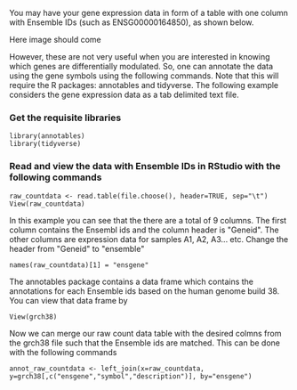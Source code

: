 You may have your gene expression data in form of a table with one column with Ensemble IDs (such as ENSG00000164850), as shown below.

Here image should come 

However, these are not very useful when you are interested in knowing which genes are differentially modulated. So, one can annotate the data using the gene symbols using the following commands. Note that this will require the R packages: annotables and tidyverse. The following example considers the gene expression data as a tab delimited text file.

### Get the requisite libraries
```
library(annotables)
library(tidyverse) 
```

### Read and view the data with Ensemble IDs in RStudio with the following commands 
```
raw_countdata <- read.table(file.choose(), header=TRUE, sep="\t")
View(raw_countdata)
```
In this example you can see that the there are a total of 9 columns. The first column contains the Ensembl ids and the column header is "Geneid". The other columns are expression data for samples A1, A2, A3... etc. Change the header from "Geneid" to "ensemble"
```
names(raw_countdata)[1] = "ensgene"
```
The annotables package contains a data frame which contains the annotations for each Ensemble ids based on the human genome build 38. You can view that data frame by
```
View(grch38)
```
Now we can merge our raw count data table with the desired colmns from the grch38 file such that the Ensemble ids are matched. This can be done with the following commands
```
annot_raw_countdata <- left_join(x=raw_countdata, y=grch38[,c("ensgene","symbol","description")], by="ensgene")
```
